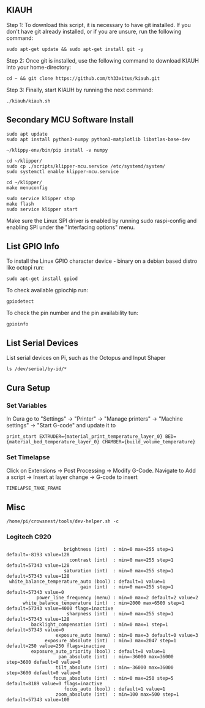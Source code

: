 ## KIAUH

Step 1:
To download this script, it is necessary to have git installed. If you don't have git already installed, or if you are unsure, run the following command:
```
sudo apt-get update && sudo apt-get install git -y
```
Step 2:
Once git is installed, use the following command to download KIAUH into your home-directory:
```
cd ~ && git clone https://github.com/th33xitus/kiauh.git
```
Step 3:
Finally, start KIAUH by running the next command:
```
./kiauh/kiauh.sh
```

## Secondary MCU Software Install

```
sudo apt update
sudo apt install python3-numpy python3-matplotlib libatlas-base-dev
```

```
~/klippy-env/bin/pip install -v numpy
```

```
cd ~/klipper/
sudo cp ./scripts/klipper-mcu.service /etc/systemd/system/
sudo systemctl enable klipper-mcu.service
```

```
cd ~/klipper/
make menuconfig
```

```
sudo service klipper stop
make flash
sudo service klipper start
```

Make sure the Linux SPI driver is enabled by running sudo raspi-config and enabling SPI under the "Interfacing options" menu.

## List GPIO Info

To install the Linux GPIO character device - binary on a debian based distro like octopi run:
```
sudo apt-get install gpiod
```

To check available gpiochip run:
```
gpiodetect
```

To check the pin number and the pin availability tun:
```
gpioinfo
```

## List Serial Devices

List serial devices on Pi, such as the Octopus and Input Shaper
```
ls /dev/serial/by-id/*
```

## Cura Setup

### Set Variables

In Cura go to "Settings" -> "Printer" -> "Manage printers" -> "Machine settings" -> "Start G-code" and update it to
```
print_start EXTRUDER={material_print_temperature_layer_0} BED={material_bed_temperature_layer_0} CHAMBER={build_volume_temperature}
```

### Set Timelapse

Click on Extensions -> Post Processing -> Modify G-Code.
Navigate to Add a script -> Insert at layer change -> G-code to insert
```
TIMELAPSE_TAKE_FRAME
```

## Misc
```
/home/pi/crowsnest/tools/dev-helper.sh -c
```

### Logitech C920
```
                     brightness (int)  : min=0 max=255 step=1 default=-8193 value=128
                       contrast (int)  : min=0 max=255 step=1 default=57343 value=128
                     saturation (int)  : min=0 max=255 step=1 default=57343 value=128
 white_balance_temperature_auto (bool) : default=1 value=1
                           gain (int)  : min=0 max=255 step=1 default=57343 value=0
           power_line_frequency (menu) : min=0 max=2 default=2 value=2
      white_balance_temperature (int)  : min=2000 max=6500 step=1 default=57343 value=4000 flags=inactive
                      sharpness (int)  : min=0 max=255 step=1 default=57343 value=128
         backlight_compensation (int)  : min=0 max=1 step=1 default=57343 value=0
                  exposure_auto (menu) : min=0 max=3 default=0 value=3
              exposure_absolute (int)  : min=3 max=2047 step=1 default=250 value=250 flags=inactive
         exposure_auto_priority (bool) : default=0 value=1
                   pan_absolute (int)  : min=-36000 max=36000 step=3600 default=0 value=0
                  tilt_absolute (int)  : min=-36000 max=36000 step=3600 default=0 value=0
                 focus_absolute (int)  : min=0 max=250 step=5 default=8189 value=0 flags=inactive
                     focus_auto (bool) : default=1 value=1
                  zoom_absolute (int)  : min=100 max=500 step=1 default=57343 value=100
```
